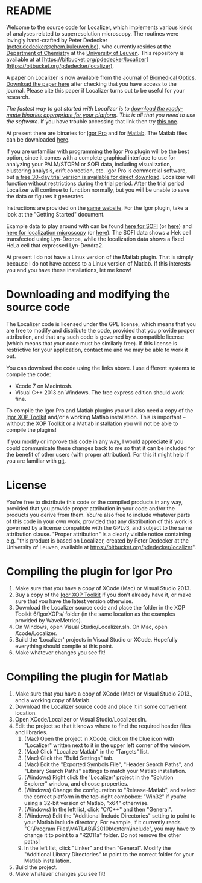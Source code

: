 README
======

Welcome to the source code for Localizer, which implements various kinds of analyses related to superresolution microscopy. The routines were lovingly hand-crafted by Peter Dedecker (<peter.dedecker@chem.kuleuven.be>), who currently resides at the [Department of Chemistry](http://www.chem.kuleuven.be/department/department_en.html) at the [University of Leuven](http://www.kuleuven.be). This repository is available at at [https://bitbucket.org/pdedecker/localizer](https://bitbucket.org/pdedecker/localizer).

A paper on Localizer is now available from the [Journal of Biomedical Optics](http://spie.org/x866.xml). [Download the paper here](http://sushi.chem.kuleuven.be/LocalizerJBO.pdf) after checking that you have access to the journal. Please cite this paper if Localizer turns out to be useful for your research.

*The fastest way to get started with Localizer is to [download the ready-made binaries appropriate for your platform](http://sushi.chem.kuleuven.be/LocalizerForIgor.zip). This is all that you need to use the software*. If you have trouble accessing that link then try [this one](http://134.58.38.13/LocalizerForIgor.zip).

At present there are binaries for [Igor Pro](http://www.wavemetrics.com) and for [Matlab](http://www.themathworks.com). The Matlab files can be downloaded [here](http://sushi.chem.kuleuven.be/svn/Localizer).

If you are unfamiliar with programming the Igor Pro plugin will be the best option, since it comes with a complete graphical interface to use for analyzing your PALM/STORM or SOFI data, including visualization, clustering analysis, drift correction, etc. Igor Pro is commercial software, but [a free 30-day trial version is available for direct download](http://www.wavemetrics.com/support/demos.htm). Localizer will function without restrictions during the trial period. After the trial period Localizer will continue to function normally, but you will be unable to save the data or figures it generates.

Instructions are provided on the [same website](http://sushi.chem.kuleuven.be/svn/Localizer). For the Igor plugin, take a look at the "Getting Started" document.

Example data to play around with can be found [here for SOFI](http://sushi.chem.kuleuven.be/SOFI.tif.zip) (or [here](http://134.58.38.13/SOFI.tif.zip)) and [here for localization microscopy](http://sushi.chem.kuleuven.be/PALM.tif.zip) (or [here](http://134.58.38.13/PALM.tif.zip)). The SOFI data shows a Hek cell transfected using Lyn-Dronpa, while the localization data shows a fixed HeLa cell that expressed Lyn-Dendra2.

At present I do not have a Linux version of the Matlab plugin. That is simply because I do not have access to a Linux version of Matlab. If this interests you and you have these installations, let me know!

Downloading and modifying the source code
=========================================
The Localizer code is licensed under the GPL license, which means that you are free to modify and distribute the code, provided that you provide proper attribution, and that any such code is governed by a compatible license (which means that your code must be similarly free). If this license is restrictive for your application, contact me and we may be able to work it out.

You can download the code using the links above. I use different systems to compile the code:

*   Xcode 7 on Macintosh.
*   Visual C++ 2013 on Windows. The free express edition should work fine.

To compile the Igor Pro and Matlab plugins you will also need a copy of the [Igor XOP Toolkit](http://www.wavemetrics.com/products/xoptoolkit/xoptoolkit.htm) and/or a working Matlab installation. This is important – without the XOP Toolkit or a Matlab installation you will not be able to compile the plugins!

If you modify or improve this code in any way, I would appreciate if you could communicate these changes back to me so that it can be included for the benefit of other users (with proper attribution). For this it might help if you are familiar with [git](http://git-scm.com/).

License
=======
You're free to distribute this code or the compiled products in any way, provided that you provide proper attribution in your code and/or the products you derive from them. You're also free to include whatever parts of this code in your own work, provided that any distribution of this work is governed by a license compatible with the GPLv3, and subject to the same attribution clause. "Proper attribution" is a clearly visible notice containing e.g. "this product is based on Localizer, created by Peter Dedecker at the University of Leuven, available at https://bitbucket.org/pdedecker/localizer".

Compiling the plugin for Igor Pro
=================================
1.  Make sure that you have a copy of XCode (Mac) or Visual Studio 2013.
1.  Buy a copy of the [Igor XOP Toolkit](http://www.wavemetrics.com/products/xoptoolkit/xoptoolkit.htm) if you don't already have it, or make sure that you have the latest version otherwise.
1.  Download the Localizer source code and place the folder in the XOP Toolkit 6/IgorXOPs/ folder (in the same location as the examples provided by WaveMetrics).
1.  On Windows, open Visual Studio/Localizer.sln. On Mac, open Xcode/Localizer.
1.  Build the 'Localizer' projects in Visual Studio or XCode. Hopefully everything should compile at this point.
1.  Make whatever changes you see fit!

Compiling the plugin for Matlab
===============================
1.  Make sure that you have a copy of XCode (Mac) or Visual Studio 2013., and a working copy of Matlab.
1.  Download the Localizer source code and place it in some convenient location.
1.  Open XCode/Localizer or Visual Studio/Localizer.sln.
1.  Edit the project so that it knows where to find the required header files and libraries. 
    1.  (Mac) Open the project in XCode, click on the blue icon with "Localizer" written next to it in the upper left corner of the window.
    1.  (Mac) Click "LocalizerMatlab" in the "Targets" list.
    1.  (Mac) Click the "Build Settings" tab.
    1.  (Mac) Edit the "Exported Symbols File", "Header Search Paths", and "Library Search Paths" settings to match your Matlab installation.
    1.  (Windows) Right click the 'Localizer' project in the "Solution Explorer" window, and choose properties.
    1.  (Windows) Change the configuration to "Release-Matlab", and select the correct platform in the top-right combobox: "Win32" if you're using a 32-bit version of Matlab, "x64" otherwise.
    1.  (Windows) In the left list, click "C/C++" and then "General".
    1.  (Windows) Edit the "Additional Include Directories" setting to point to your Matlab include directory. For example, if it currently reads "C:\Program Files\MATLAB\R2010b\extern\include", you may have to change it to point to a "R2011a" folder. Do not remove the other paths!
    1. In the left list, click "Linker" and then "General". Modify the "Additional Library Directories" to point to the correct folder for your Matlab installation.
1.  Build the project.
1.  Make whatever changes you see fit!
